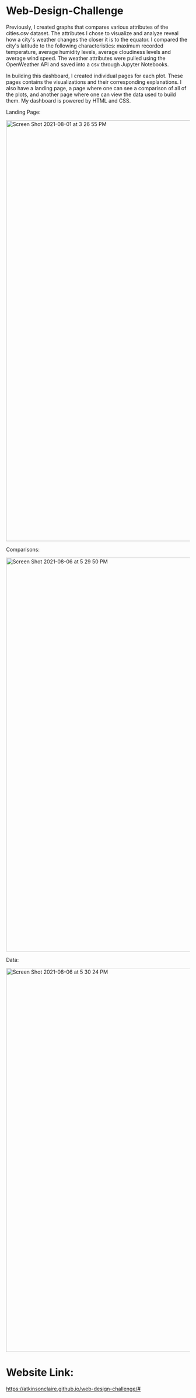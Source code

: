 # Web-Design-Challenge

Previously, I created graphs that compares various attributes of the cities.csv dataset. The attributes I chose to visualize and analyze reveal how a city's weather changes the closer it is to the equator. I compared the city's latitude to the following characteristics: maximum recorded temperature, average humidity levels, average cloudiness levels and average wind speed. The weather attributes were pulled using the OpenWeather API and saved into a csv through Jupyter Notebooks.

In building this dashboard, I created individual pages for each plot. These pages contains the visualizations and their corresponding explanations. I also have a landing page, a page where one can see a comparison of all of the plots, and another page where one can view the data used to build them. My dashboard is powered by HTML and CSS.

Landing Page:

<img width="1149" alt="Screen Shot 2021-08-01 at 3 26 55 PM" src="https://user-images.githubusercontent.com/78178214/127783039-0f1458b6-4e9d-49c2-a7c5-556b06331c23.png">

Comparisons:

<img width="1075" alt="Screen Shot 2021-08-06 at 5 29 50 PM" src="https://user-images.githubusercontent.com/78178214/128573055-fa62135a-9d8b-446f-a631-98a3e3ba175b.png">

Data:

<img width="1048" alt="Screen Shot 2021-08-06 at 5 30 24 PM" src="https://user-images.githubusercontent.com/78178214/128573078-501ac38c-3b4b-402b-9f49-a103933c7fa0.png">


# Website Link: 
https://atkinsonclaire.github.io/web-design-challenge/#
